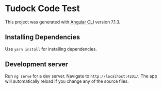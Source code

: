 # Tudock Code Test

This project was generated with [Angular CLI](https://github.com/angular/angular-cli) version 7.1.3.

## Installing Dependencies

Use `yarn install` for installing dependencies.

## Development server

Run `ng serve` for a dev server. Navigate to `http://localhost:4201/`. The app will automatically reload if you change any of the source files.